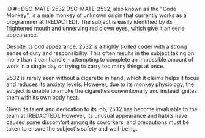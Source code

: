 ID # : DSC-MATE-2532
DSC-MATE-2532, also known as the "Code Monkey", is a male monkey of unknown origin that currently works as a programmer at [REDACTED]. The subject is easily identified by its frightened mouth and unnerving red clown eyes, which give it an eerie appearance.

Despite its odd appearance, 2532 is a highly skilled coder with a strong sense of duty and responsibility. This often results in the subject taking on more than it can handle – attempting to complete an impossible amount of work in a single day or trying to carry too many things at once.

2532 is rarely seen without a cigarette in hand, which it claims helps it focus and reduces its anxiety levels. However, due to its monkey physiology, the subject is unable to smoke the cigarettes conventionally and instead ignites them with its own body heat.

Given its talent and dedication to its job, 2532 has become invaluable to the team at [REDACTED]. However, its unusual appearance and habits have caused some discomfort among its coworkers, and precautions must be taken to ensure the subject's safety and well-being.